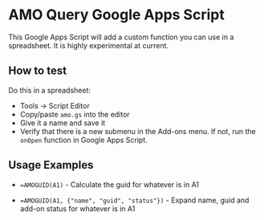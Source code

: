 AMO Query Google Apps Script
============================

This Google Apps Script will add a custom function you can use in a spreadsheet. It is highly experimental at current.

How to test
------------

Do this in a spreadsheet:

* Tools &rarr; Script Editor
* Copy/paste `amo.gs` into the editor
* Give it a name and save it
* Verify that there is a new submenu in the Add-ons menu. If not, run the `onOpen` function in Google Apps Script.


Usage Examples
--------------

* `=AMOGUID(A1)` - Calculate the guid for whatever is in A1

* `=AMOGUID(A1, {"name", "guid", "status"})` - Expand name, guid and add-on status for whatever is in A1
